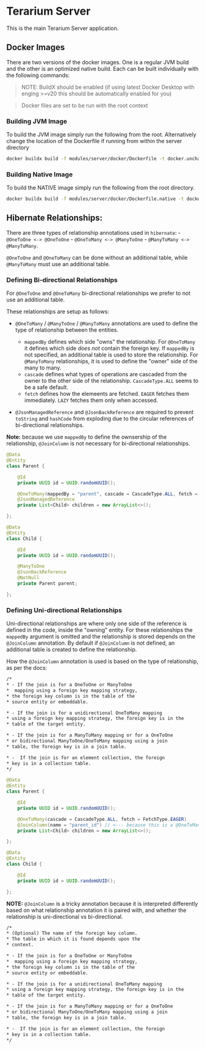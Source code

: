 # Terarium Server

This is the main Terarium Server application.

## Docker Images

There are two versions of the docker images. One is a regular JVM build and the other is an optimized native build. Each can be built individually with the following commands:

> NOTE: BuildX should be enabled (if using latest Docker Desktop with enging >=v20 this should be automatically enabled for you)

> Docker files are set to be run with the root context

### Building JVM Image

To build the JVM image simply run the following from the root. Alternatively change the location of the Dockerfile if running from within the server directory
```sh
docker buildx build -f modules/server/docker/Dockerfile -t docker.uncharted.software/terarium:server .
```

### Building Native Image
To build the NATIVE image simply run the following from the root directory.
```sh
docker buildx build -f modules/server/docker/Dockerfile.native -t docker.uncharted.software/terarium:server .
```

## Hibernate Relationships:

There are three types of relationship annotations used in `hibernate`:
    - `@OneToOne <-> @OneToOne`
    - `@OneToMany <-> @ManyToOne`
    - `@ManyToMany <-> @ManyToMany`.

`@OneToOne` and `@OneToMany` can be done without an additional table, while `@ManyToMany` must use an additional table.

### Defining Bi-directional Relationships

For `@OneToOne` and `@OneToMany` bi-directional relationships we prefer to not use an additional table.

These relationships are setup as follows:

- `@OneToMany` / `@ManyToOne` / `@ManyToMany` annotations are used to define the type of relationship between the entities.
    - `mappedBy` defines which side "owns" the relationship. For `@OneToMany` it defines which side _does not_ contain the foreign key. If `mappedBy` is not specified, an additional table is used to store the relationship. For `@ManyToMany` relationships, it is used to define the "owner" side of the many to many.
    - `cascade` defines what types of operations are cascaded from the owner to the other side of the relationship. `CascadeType.ALL` seems to be a safe default.
    - `fetch` defines how the elemeents are fetched. `EAGER` fetches them immediately. `LAZY` fetches them only when accessed.

- `@JsonManagedReference` and `@JsonBackReference` are required to prevent `toString` and `hashCode` from exploding due to the circular references of bi-directional relationships.

**Note:** because we use `mappedBy` to define the ownsership of the relationship, `@JoinColumn` is not necessary for bi-directional relationships.

```java
@Data
@Entity
class Parent {

    @Id
    private UUID id = UUID.randomUUID();

    @OneToMany(mappedBy = "parent", cascade = CascadeType.ALL, fetch = FetchType.EAGER)
    @JsonManagedReference
    private List<Child> children = new ArrayList<>();

};

@Data
@Entity
class Child {

    @Id
    private UUID id = UUID.randomUUID();

    @ManyToOne
    @JsonBackReference
    @NotNull
    private Parent parent;

};
```

### Defining Uni-directional Relationships

Uni-directional relationships are where only one side of the reference is defined in the code, inside the "owning" entity. For these relationships the `mappedBy` argument is omitted and the relationship is stored depends on the `@JoinColumn` annotation. By default if `@JoinColumn` is not defined, an additional table is created to define the relationship.

How the `@JoinColumn` annotation is used is based on the type of relationship, as per the docs:

```html
/*
* - If the join is for a OneToOne or ManyToOne
*  mapping using a foreign key mapping strategy,
* the foreign key column is in the table of the
* source entity or embeddable.

* - If the join is for a unidirectional OneToMany mapping
* using a foreign key mapping strategy, the foreign key is in the
* table of the target entity.

* - If the join is for a ManyToMany mapping or for a OneToOne
* or bidirectional ManyToOne/OneToMany mapping using a join
* table, the foreign key is in a join table.

* -  If the join is for an element collection, the foreign
* key is in a collection table.
*/
```

```java
@Data
@Entity
class Parent {

    @Id
    private UUID id = UUID.randomUUID();

    @OneToMany(cascade = CascadeType.ALL, fetch = FetchType.EAGER)
	@JoinColumn(name = "parent_id") // <--- because this is a @OneToMany uni-directional relationship, its referencing the column on the child, not the parent.
    private List<Child> children = new ArrayList<>();

};

@Data
@Entity
class Child {

    @Id
    private UUID id = UUID.randomUUID();

};
```

**NOTE:** `@JoinColumn` is a tricky annotation because it is interpreted differently based on what relationship annotation it is paired with, and whether the relationship is uni-directional vs bi-directional.

```html
/*
* (Optional) The name of the foreign key column.
* The table in which it is found depends upon the
* context.

* - If the join is for a OneToOne or ManyToOne
*  mapping using a foreign key mapping strategy,
* the foreign key column is in the table of the
* source entity or embeddable.

* - If the join is for a unidirectional OneToMany mapping
* using a foreign key mapping strategy, the foreign key is in the
* table of the target entity.

* - If the join is for a ManyToMany mapping or for a OneToOne
* or bidirectional ManyToOne/OneToMany mapping using a join
* table, the foreign key is in a join table.

* -  If the join is for an element collection, the foreign
* key is in a collection table.
*/
```

